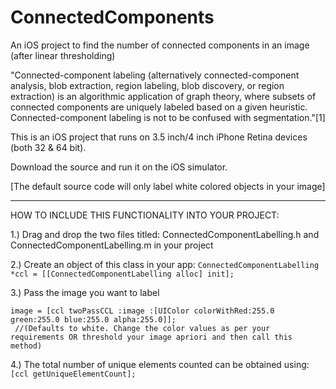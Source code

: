 ConnectedComponents
===================

An iOS project to find the number of connected components in an image (after linear thresholding)

"Connected-component labeling (alternatively connected-component analysis, blob extraction, region labeling, blob discovery, or region extraction) is an algorithmic application of graph theory, where subsets of connected components are uniquely labeled based on a given heuristic. Connected-component labeling is not to be confused with segmentation."[1]

This is an iOS project that runs on 3.5 inch/4 inch iPhone Retina devices (both 32 & 64 bit).

Download the source and run it on the iOS simulator. 

[The default source code will only label white colored objects in your image]

****


HOW TO INCLUDE THIS FUNCTIONALITY INTO YOUR PROJECT:

1.) Drag and drop the two files titled: ConnectedComponentLabelling.h and ConnectedComponentLabelling.m in your project


2.) Create an object of this class in your app:
    `ConnectedComponentLabelling *ccl = [[ConnectedComponentLabelling alloc] init];`
      
      
3.) Pass the image you want to label 
    
    image = [ccl twoPassCCL :image :[UIColor colorWithRed:255.0 green:255.0 blue:255.0 alpha:255.0]];
     //(Defaults to white. Change the color values as per your requirements OR threshold your image apriori and then call this method)
      
      
4.) The total number of unique elements counted can be obtained using:
    `[ccl getUniqueElementCount];`
  
